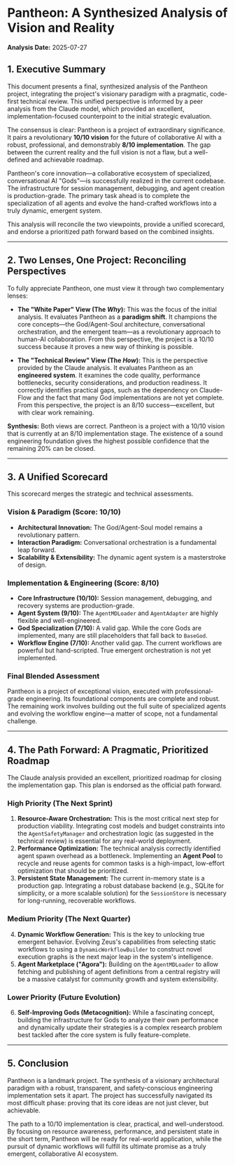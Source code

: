 # Pantheon: A Synthesized Analysis of Vision and Reality

**Analysis Date:** 2025-07-27

## 1. Executive Summary

This document presents a final, synthesized analysis of the Pantheon project, integrating the project's visionary paradigm with a pragmatic, code-first technical review. This unified perspective is informed by a peer analysis from the Claude model, which provided an excellent, implementation-focused counterpoint to the initial strategic evaluation.

The consensus is clear: Pantheon is a project of extraordinary significance. It pairs a revolutionary **10/10 vision** for the future of collaborative AI with a robust, professional, and demonstrably **8/10 implementation**. The gap between the current reality and the full vision is not a flaw, but a well-defined and achievable roadmap.

Pantheon's core innovation—a collaborative ecosystem of specialized, conversational AI "Gods"—is successfully realized in the current codebase. The infrastructure for session management, debugging, and agent creation is production-grade. The primary task ahead is to complete the specialization of all agents and evolve the hand-crafted workflows into a truly dynamic, emergent system.

This analysis will reconcile the two viewpoints, provide a unified scorecard, and endorse a prioritized path forward based on the combined insights.

---

## 2. Two Lenses, One Project: Reconciling Perspectives

To fully appreciate Pantheon, one must view it through two complementary lenses:

*   **The "White Paper" View (The *Why*):** This was the focus of the initial analysis. It evaluates Pantheon as a **paradigm shift**. It champions the core concepts—the God/Agent-Soul architecture, conversational orchestration, and the emergent team—as a revolutionary approach to human-AI collaboration. From this perspective, the project is a 10/10 success because it proves a new way of thinking is possible.

*   **The "Technical Review" View (The *How*):** This is the perspective provided by the Claude analysis. It evaluates Pantheon as an **engineered system**. It examines the code quality, performance bottlenecks, security considerations, and production readiness. It correctly identifies practical gaps, such as the dependency on Claude-Flow and the fact that many God implementations are not yet complete. From this perspective, the project is an 8/10 success—excellent, but with clear work remaining.

**Synthesis:** Both views are correct. Pantheon is a project with a 10/10 vision that is currently at an 8/10 implementation stage. The existence of a sound engineering foundation gives the highest possible confidence that the remaining 20% can be closed.

---

## 3. A Unified Scorecard

This scorecard merges the strategic and technical assessments.

### Vision & Paradigm (Score: 10/10)
*   **Architectural Innovation:** The God/Agent-Soul model remains a revolutionary pattern.
*   **Interaction Paradigm:** Conversational orchestration is a fundamental leap forward.
*   **Scalability & Extensibility:** The dynamic agent system is a masterstroke of design.

### Implementation & Engineering (Score: 8/10)
*   **Core Infrastructure (10/10):** Session management, debugging, and recovery systems are production-grade.
*   **Agent System (9/10):** The `AgentMDLoader` and `AgentAdapter` are highly flexible and well-engineered.
*   **God Specialization (7/10):** A valid gap. While the core Gods are implemented, many are still placeholders that fall back to `BaseGod`.
*   **Workflow Engine (7/10):** Another valid gap. The current workflows are powerful but hand-scripted. True emergent orchestration is not yet implemented.

### Final Blended Assessment

Pantheon is a project of exceptional vision, executed with professional-grade engineering. Its foundational components are complete and robust. The remaining work involves building out the full suite of specialized agents and evolving the workflow engine—a matter of scope, not a fundamental challenge.

---

## 4. The Path Forward: A Pragmatic, Prioritized Roadmap

The Claude analysis provided an excellent, prioritized roadmap for closing the implementation gap. This plan is endorsed as the official path forward.

### High Priority (The Next Sprint)

1.  **Resource-Aware Orchestration:** This is the most critical next step for production viability. Integrating cost models and budget constraints into the `AgentSafetyManager` and orchestration logic (as suggested in the technical review) is essential for any real-world deployment.
2.  **Performance Optimization:** The technical analysis correctly identified agent spawn overhead as a bottleneck. Implementing an **Agent Pool** to recycle and reuse agents for common tasks is a high-impact, low-effort optimization that should be prioritized.
3.  **Persistent State Management:** The current in-memory state is a production gap. Integrating a robust database backend (e.g., SQLite for simplicity, or a more scalable solution) for the `SessionStore` is necessary for long-running, recoverable workflows.

### Medium Priority (The Next Quarter)

4.  **Dynamic Workflow Generation:** This is the key to unlocking true emergent behavior. Evolving Zeus's capabilities from selecting static workflows to using a `DynamicWorkflowBuilder` to construct novel execution graphs is the next major leap in the system's intelligence.
5.  **Agent Marketplace ("Agora"):** Building on the `AgentMDLoader` to allow fetching and publishing of agent definitions from a central registry will be a massive catalyst for community growth and system extensibility.

### Lower Priority (Future Evolution)

6.  **Self-Improving Gods (Metacognition):** While a fascinating concept, building the infrastructure for Gods to analyze their own performance and dynamically update their strategies is a complex research problem best tackled after the core system is fully feature-complete.

---

## 5. Conclusion

Pantheon is a landmark project. The synthesis of a visionary architectural paradigm with a robust, transparent, and safety-conscious engineering implementation sets it apart. The project has successfully navigated its most difficult phase: proving that its core ideas are not just clever, but achievable.

The path to a 10/10 implementation is clear, practical, and well-understood. By focusing on resource awareness, performance, and persistent state in the short term, Pantheon will be ready for real-world application, while the pursuit of dynamic workflows will fulfill its ultimate promise as a truly emergent, collaborative AI ecosystem.